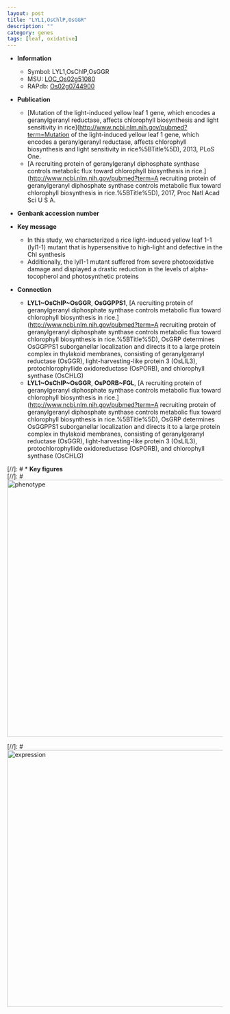 ```yaml
---
layout: post
title: "LYL1,OsChlP,OsGGR"
description: ""
category: genes
tags: [leaf, oxidative]
---
```


* **Information**  
    + Symbol: LYL1,OsChlP,OsGGR  
    + MSU: [LOC_Os02g51080](http://rice.plantbiology.msu.edu/cgi-bin/ORF_infopage.cgi?orf=LOC_Os02g51080)  
    + RAPdb: [Os02g0744900](http://rapdb.dna.affrc.go.jp/viewer/gbrowse_details/irgsp1?name=Os02g0744900)  

* **Publication**  
    + [Mutation of the light-induced yellow leaf 1 gene, which encodes a geranylgeranyl reductase, affects chlorophyll biosynthesis and light sensitivity in rice](http://www.ncbi.nlm.nih.gov/pubmed?term=Mutation of the light-induced yellow leaf 1 gene, which encodes a geranylgeranyl reductase, affects chlorophyll biosynthesis and light sensitivity in rice%5BTitle%5D), 2013, PLoS One.
    + [A recruiting protein of geranylgeranyl diphosphate synthase controls metabolic flux toward chlorophyll biosynthesis in rice.](http://www.ncbi.nlm.nih.gov/pubmed?term=A recruiting protein of geranylgeranyl diphosphate synthase controls metabolic flux toward chlorophyll biosynthesis in rice.%5BTitle%5D), 2017, Proc Natl Acad Sci U S A.

* **Genbank accession number**  

* **Key message**  
    + In this study, we characterized a rice light-induced yellow leaf 1-1 (lyl1-1) mutant that is hypersensitive to high-light and defective in the Chl synthesis
    + Additionally, the lyl1-1 mutant suffered from severe photooxidative damage and displayed a drastic reduction in the levels of alpha-tocopherol and photosynthetic proteins

* **Connection**  
    + __LYL1~OsChlP~OsGGR__, __OsGGPPS1__, [A recruiting protein of geranylgeranyl diphosphate synthase controls metabolic flux toward chlorophyll biosynthesis in rice.](http://www.ncbi.nlm.nih.gov/pubmed?term=A recruiting protein of geranylgeranyl diphosphate synthase controls metabolic flux toward chlorophyll biosynthesis in rice.%5BTitle%5D),  OsGRP determines OsGGPPS1 suborganellar localization and directs it to a large protein complex in thylakoid membranes, consisting of geranylgeranyl reductase (OsGGR), light-harvesting-like protein 3 (OsLIL3), protochlorophyllide oxidoreductase (OsPORB), and chlorophyll synthase (OsCHLG)
    + __LYL1~OsChlP~OsGGR__, __OsPORB~FGL__, [A recruiting protein of geranylgeranyl diphosphate synthase controls metabolic flux toward chlorophyll biosynthesis in rice.](http://www.ncbi.nlm.nih.gov/pubmed?term=A recruiting protein of geranylgeranyl diphosphate synthase controls metabolic flux toward chlorophyll biosynthesis in rice.%5BTitle%5D),  OsGRP determines OsGGPPS1 suborganellar localization and directs it to a large protein complex in thylakoid membranes, consisting of geranylgeranyl reductase (OsGGR), light-harvesting-like protein 3 (OsLIL3), protochlorophyllide oxidoreductase (OsPORB), and chlorophyll synthase (OsCHLG)

[//]: # * **Key figures**  
[//]: # <img src="http://funRiceGenes.github.io/images/LYL1.pheno.png" alt="phenotype"  style="width: 600px;"/>

[//]: # <img src="http://funRiceGenes.github.io/images/LYL1.exp.png" alt="expression"  style="width: 600px;"/>


